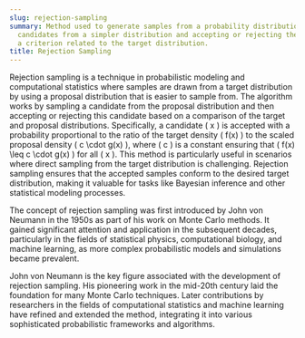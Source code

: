 ```yaml
---
slug: rejection-sampling
summary: Method used to generate samples from a probability distribution by proposing
  candidates from a simpler distribution and accepting or rejecting them based on
  a criterion related to the target distribution.
title: Rejection Sampling
---
```


Rejection sampling is a technique in probabilistic modeling and computational statistics where samples are drawn from a target distribution by using a proposal distribution that is easier to sample from. The algorithm works by sampling a candidate from the proposal distribution and then accepting or rejecting this candidate based on a comparison of the target and proposal distributions. Specifically, a candidate \( x \) is accepted with a probability proportional to the ratio of the target density \( f(x) \) to the scaled proposal density \( c \cdot g(x) \), where \( c \) is a constant ensuring that \( f(x) \leq c \cdot g(x) \) for all \( x \). This method is particularly useful in scenarios where direct sampling from the target distribution is challenging. Rejection sampling ensures that the accepted samples conform to the desired target distribution, making it valuable for tasks like Bayesian inference and other statistical modeling processes.

The concept of rejection sampling was first introduced by John von Neumann in the 1950s as part of his work on Monte Carlo methods. It gained significant attention and application in the subsequent decades, particularly in the fields of statistical physics, computational biology, and machine learning, as more complex probabilistic models and simulations became prevalent.

John von Neumann is the key figure associated with the development of rejection sampling. His pioneering work in the mid-20th century laid the foundation for many Monte Carlo techniques. Later contributions by researchers in the fields of computational statistics and machine learning have refined and extended the method, integrating it into various sophisticated probabilistic frameworks and algorithms.